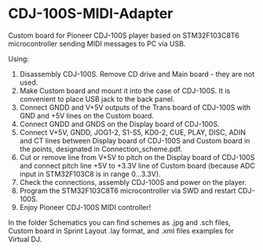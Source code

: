 # CDJ-100S-MIDI-Adapter
Custom board for Pioneer CDJ-100S player based on STM32F103C8T6 microcontroller sending MIDI messages to PC via USB.

Using:
1. Disassembly CDJ-100S. Remove CD drive and Main board - they are not used.
2. Make Custom board and mount it into the case of CDJ-100S. It is convenient to place USB jack to the back panel.
3. Connect GNDD and V+5V outputs of the Trans board of CDJ-100S with GND and +5V lines on the Custom board.
4. Connect GNDD and GNDS on the Display board of CDJ-100S.
5. Connect V+5V, GNDD, JOG1-2, S1-S5, KD0-2, CUE, PLAY, DISC, ADIN and CT lines between Display board of CDJ-100S and Custom board in the points, designated in Connection_scheme.pdf.
6. Cut or remove line from V+5V to pitch on the Display board of CDJ-100S and connect pitch line +5V to +3.3V line of Custom board (because ADC input in STM32F103C8 is in range 0...3.3V).
7. Check the connections, assembly CDJ-100S and power on the player.
8. Program the STM32F103C8T6 microcontroller via SWD and restart CDJ-100S.
9. Enjoy Pioneer CDJ-100S MIDI controller!

In the folder Schematics you can find schemes as .jpg and .sch files, Custom board in Sprint Layout .lay format, and .xml files examples for Virtual DJ.

